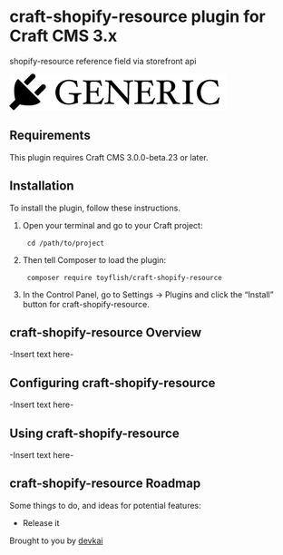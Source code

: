# craft-shopify-resource plugin for Craft CMS 3.x

shopify-resource reference field via storefront api

![Screenshot](resources/img/plugin-logo.png)

## Requirements

This plugin requires Craft CMS 3.0.0-beta.23 or later.

## Installation

To install the plugin, follow these instructions.

1. Open your terminal and go to your Craft project:

        cd /path/to/project

2. Then tell Composer to load the plugin:

        composer require toyflish/craft-shopify-resource

3. In the Control Panel, go to Settings → Plugins and click the “Install” button for craft-shopify-resource.

## craft-shopify-resource Overview

-Insert text here-

## Configuring craft-shopify-resource

-Insert text here-

## Using craft-shopify-resource

-Insert text here-

## craft-shopify-resource Roadmap

Some things to do, and ideas for potential features:

* Release it

Brought to you by [devkai](https://toyflish.com)
